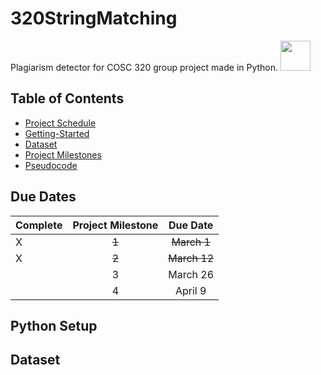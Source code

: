 # 320StringMatching

Plagiarism detector for COSC 320 group project made in Python.  <img src="https://media.giphy.com/media/KAq5w47R9rmTuvWOWa/giphy.gif" width="48"/>

## Table of Contents 
  - [Project Schedule](#due-dates)
  - [Getting-Started](#python-setup)
  - [Dataset](#dataset)
  - [Project Milestones](https://github.com/cosc-320-main-team/320StringMatching/tree/main/documentation/proposals)
  - [Pseudocode](https://github.com/cosc-320-main-team/320StringMatching/tree/main/documentation/pseudocode)


## Due Dates
| Complete | Project Milestone | Due Date |
|----------|:-----------------:|:--------:|
|     X    | ~~1~~                 | ~~March 1~~  |
|     X    | ~~2~~                 | ~~March 12~~ |
|          | 3                 | March 26 |
|          | 4                 | April 9  |


## Python Setup

## Dataset 
